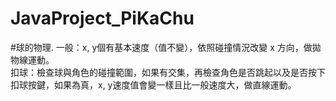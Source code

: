 # JavaProject_PiKaChu

#球的物理. 
一般：x, y個有基本速度（值不變），依照碰撞情況改變 x 方向，做拋物線運動。  
扣球：檢查球與角色的碰撞範圍，如果有交集，再檢查角色是否跳起以及是否按下扣球按鍵，如果為真，x, y速度值會變一樣且比一般速度大，做直線運動。 
